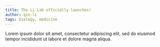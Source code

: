 ```yaml
---
title: The Li Lab officially launches!
author: qin-li
tags: biology, medicine
---
```


Lorem ipsum dolor sit amet, consectetur adipiscing elit, sed do eiusmod tempor incididunt ut labore et dolore magna aliqua.

